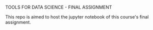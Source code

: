 TOOLS FOR DATA SCIENCE - FINAL ASSIGNMENT

This repo is aimed to host the jupyter notebook of this course's final assignment.
